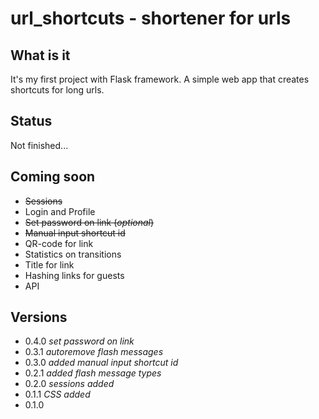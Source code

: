 # url_shortcuts - shortener for urls

## What is it

It's my first project with Flask framework.
A simple web app that creates shortcuts for long urls.

## Status

Not finished...

## Coming soon

+ ~~Sessions~~
+ Login and Profile
+ ~~Set password on link (*optional*)~~
+ ~~Manual input shortcut id~~
+ QR-code for link
+ Statistics on transitions
+ Title for link
+ Hashing links for guests
+ API

## Versions

+ 0.4.0 *set password on link*
+ 0.3.1 *autoremove flash messages*
+ 0.3.0 *added manual input shortcut id*
+ 0.2.1 *added flash message types*
+ 0.2.0 *sessions added*
+ 0.1.1 *CSS added*
+ 0.1.0
